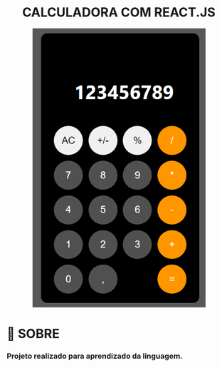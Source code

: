 <h1 align="center">CALCULADORA COM REACT.JS</h1>

<div align="center" widht="80%">
  <img src="./IMG_CALCULATOR_IPHONE.png" alt=""  ">
</div>


<h1>🚀 SOBRE</h1>
<h3> Projeto realizado para aprendizado da linguagem.</h3>
